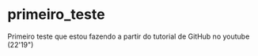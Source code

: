 # primeiro_teste
Primeiro teste que estou fazendo a partir do tutorial de GitHub no youtube (22'19")
